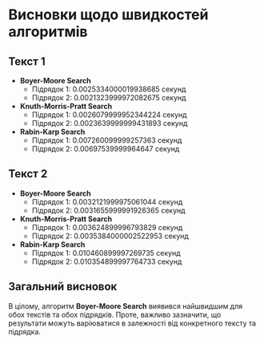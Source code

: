 # Висновки щодо швидкостей алгоритмів

## Текст 1

- **Boyer-Moore Search**
    - Підрядок 1: 0.0025334000019938685 секунд
    - Підрядок 2: 0.0021323999972082675 секунд
- **Knuth-Morris-Pratt Search**
    - Підрядок 1: 0.0026079999952344224 секунд
    - Підрядок 2: 0.0023639999999431893 секунд
- **Rabin-Karp Search**
    - Підрядок 1: 0.007260099999257363 секунд
    - Підрядок 2: 0.00697539999964647 секунд

## Текст 2

- **Boyer-Moore Search**
    - Підрядок 1: 0.0032121999975061044 секунд
    - Підрядок 2: 0.0031655999991926365 секунд
- **Knuth-Morris-Pratt Search**
    - Підрядок 1: 0.003624899996793829 секунд
    - Підрядок 2: 0.0035384000002522953 секунд
- **Rabin-Karp Search**
    - Підрядок 1: 0.010460899997269735 секунд
    - Підрядок 2: 0.010354899997764733 секунд

## Загальний висновок

В цілому, алгоритм **Boyer-Moore Search** виявився найшвидшим для обох текстів та обох підрядків. Проте, важливо зазначити, що результати можуть варіюватися в залежності від конкретного тексту та підрядка.
